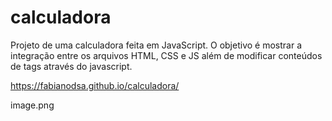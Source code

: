 # calculadora

Projeto de uma calculadora feita em JavaScript. 
O objetivo é mostrar a integração entre os arquivos HTML, CSS e JS além de modificar conteúdos de tags através do javascript.


https://fabianodsa.github.io/calculadora/

image.png